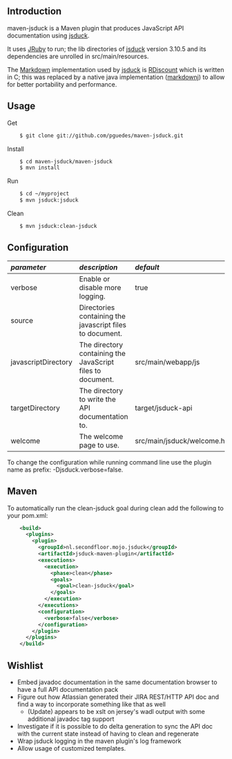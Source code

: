 Introduction
------------

maven-jsduck is a Maven plugin that produces JavaScript API documentation using [jsduck](http://rubygems.org/gems/jsduck).

It uses [JRuby](http://www.jruby.org/) to run; the lib directories of [jsduck](http://rubygems.org/gems/jsduck)
version 3.10.5 and its dependencies are unrolled in src/main/resources.

The [Markdown](http://daringfireball.net/projects/markdown/) implementation used by [jsduck](http://rubygems.org/gems/jsduck)
is [RDiscount](http://rubygems.org/gems/rdiscount) which is written in C; this was replaced by a native java implementation
([markdownj](http://code.google.com/p/markdownj/)) to allow for better portability and performance.


Usage
-----
Get

```sh
    $ git clone git://github.com/pguedes/maven-jsduck.git
```
Install

```sh
    $ cd maven-jsduck/maven-jsduck
    $ mvn install
```
Run

```sh
    $ cd ~/myproject
    $ mvn jsduck:jsduck
```
Clean

```sh
    $ mvn jsduck:clean-jsduck
```

Configuration
-------------

| *parameter*            | *description*                                               | *default*                     |
|:-----------------------|:------------------------------------------------------------|:------------------------------|
|  verbose               | Enable or disable more logging.                             |  true                         |
|  source                | Directories containing the javascript files to document.    |                               |
|  javascriptDirectory   | The directory containing the JavaScript files to document.  |  src/main/webapp/js           |
|  targetDirectory       | The directory to write the API documentation to.            |  target/jsduck-api            |
|  welcome               | The welcome page to use.                                    |  src/main/jsduck/welcome.html |

To change the configuration while running command line use the plugin name as prefix: -Djsduck.verbose=false.

Maven
-----
To automatically run the clean-jsduck goal during clean add the following to your pom.xml:

```xml
    <build>
      <plugins>
        <plugin>
          <groupId>nl.secondfloor.mojo.jsduck</groupId>
          <artifactId>jsduck-maven-plugin</artifactId>
          <executions>
            <execution>
              <phase>clean</phase>
              <goals>
                <goal>clean-jsduck</goal>
              </goals>
            </execution>
          </executions>
          <configuration>
            <verbose>false</verbose>
          </configuration>
        </plugin>
      </plugins>
    </build>
```

Wishlist
--------
* Embed javadoc documentation in the same documentation browser to have a full API documentation pack
* Figure out how Atlassian generated their JIRA REST/HTTP API doc and find a way to incorporate something like that as well
  * (Update) appears to be xslt on jersey's wadl output with some additional javadoc tag support
* Investigate if it is possible to do delta generation to sync the API doc with the current state instead of having to clean and regenerate
* Wrap jsduck logging in the maven plugin's log framework
* Allow usage of customized templates.
